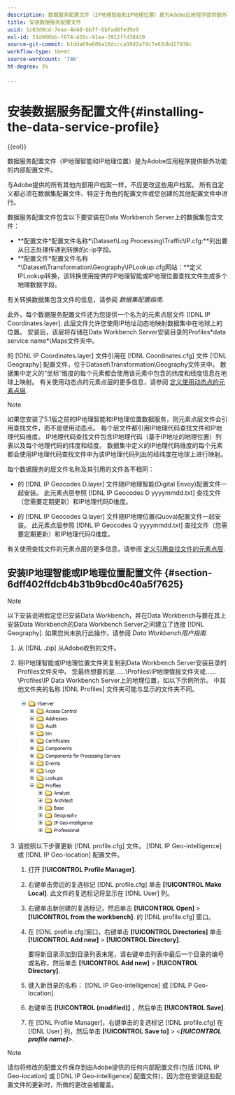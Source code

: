 ```yaml
---
description: 数据服务配置文件（IP地理智能和IP地理位置）是为Adobe应用程序提供额外功能的内部配置文件。
title: 安装数据服务配置文件
uuid: 1c03d0cd-7eaa-4e48-bbff-8bfad8fed9e9
exl-id: 51d080bb-f874-426c-91ea-3912ffd38419
source-git-commit: b1dda69a606a16dccca30d2a74c7e63dbd27936c
workflow-type: tm+mt
source-wordcount: '746'
ht-degree: 3%

---
```


# 安装数据服务配置文件{#installing-the-data-service-profile}

{{eol}}

数据服务配置文件（IP地理智能和IP地理位置）是为Adobe应用程序提供额外功能的内部配置文件。

与Adobe提供的所有其他内部用户档案一样，不应更改这些用户档案。 所有自定义都必须在数据集配置文件、特定于角色的配置文件或您创建的其他配置文件中进行。

数据服务配置文件包含以下要安装在Data Workbench Server上的数据集包含文件：

* **配置文件\*配置文件名称&#x200B;*\Dataset\Log Processing\Traffic\IP.cfg:**列出要从日志处理传递到转换的c-ip字段。
* **配置文件\*配置文件名称&#x200B;*\Dataset\Transformation\Geography\IPLookup.cfg网站：**定义IPLookup转换，该转换使用提供的IP地理智能或IP地理位置查找文件生成多个地理数据字段。

有关转换数据集包含文件的信息，请参阅 *数据集配置指南*.

此外，每个数据服务配置文件还为您提供一个名为的元素点层文件 [!DNL IP Coordinates.layer]. 此层文件允许您使用IP地址动态地映射数据集中在地球上的位置。 安装后，该层将存储在Data Workbench Server安装目录的Profiles\*data service name*\Maps文件夹中。

的 [!DNL IP Coordinates.layer] 文件引用在 [!DNL Coordinates.cfg] 文件 [!DNL Geography] 配置文件，位于Dataset\Transformation\Geography文件夹中。 数据集中定义的“坐标”维度的每个元素都会使用该元素中包含的纬度和经度信息在地球上映射。 有关使用动态点的元素点层的更多信息，请参阅 [定义使用动态点的元素点层](../../../../home/c-geo-oview/c-wk-img-lyrs/c-elmt-pt-lyrs/c-elmt-pt-lyrs-ref-lkp-files/c-elmt-pt-lyr-file-frmt/c-dyn-pts.md#concept-77ae65bedc3f465489bc135ae7e3c2f3).

>[!NOTE]
>
>如果您安装了5.1版之前的IP地理智能和IP地理位置数据服务，则元素点层文件会引用查找文件，而不是使用动态点。 每个层文件都引用IP地理代码查找文件和IP地理代码维度。 IP地理代码查找文件包含IP地理代码（基于IP地址的地理位置）列表以及每个地理代码的纬度和经度。 数据集中定义的IP地理代码维度的每个元素都会使用IP地理代码查找文件中为该IP地理代码列出的经纬度在地球上进行映射。

每个数据服务的层文件名称及其引用的文件各不相同：

* 的 [!DNL IP Geocodes D.layer] 文件随IP地理智能(Digital Envoy)配置文件一起安装。 此元素点层参照 [!DNL IP Geocodes D yyyymmdd.txt] 查找文件（您需要定期更新）和IP地理代码D维度。

* 的 [!DNL IP Geocodes Q.layer] 文件随IP地理位置(Quova)配置文件一起安装。 此元素点层参照 [!DNL IP Geocodes Q yyyymmdd.txt] 查找文件（您需要定期更新）和IP地理代码Q维度。

有关使用查找文件的元素点层的更多信息，请参阅 [定义引用查找文件的元素点层](../../../../home/c-geo-oview/c-wk-img-lyrs/c-elmt-pt-lyrs/c-elmt-pt-lyrs-ref-lkp-files/c-elmt-pt-lyrs-ref-lkp-files.md#concept-c40bd0890a984112bce831b596827f0f).

## 安装IP地理智能或IP地理位置配置文件 {#section-6dff402ffdcb4b31b9bcd0c40a5f7625}

>[!NOTE]
>
>以下安装说明假定您已安装Data Workbench，并在Data Workbench与要在其上安装Data Workbench的Data Workbench Server之间建立了连接 [!DNL Geography]. 如果您尚未执行此操作，请参阅 *Data Workbench用户指南*.

1. 从 [!DNL .zip] 从Adobe收到的文件。
1. 将IP地理智能或IP地理位置文件夹复制到Data Workbench Server安装目录的Profiles文件夹中。 您最终想要的是……\Profiles\IP地理情报文件夹或……\Profiles\IP Data Workbench Server上的地理位置，如以下示例所示。 中其他文件夹的名称 [!DNL Profiles] 文件夹可能与显示的文件夹不同。

   ![](assets/Geo_installProfiles_dirIP.png)

1. 请按照以下步骤更新 [!DNL profile.cfg] 文件。 [!DNL IP Geo-intelligence] 或 [!DNL IP Geo-location] 配置文件。

   1. 打开 **[!UICONTROL Profile Manager]**.
   1. 右键单击旁边的复选标记 [!DNL profile.cfg] 单击 **[!UICONTROL Make Local]**. 此文件的复选标记将显示在 [!DNL User] 列。

   1. 右键单击新创建的复选标记，然后单击 **[!UICONTROL Open]** > **[!UICONTROL from the workbench]**. 的 [!DNL profile.cfg] 窗口。

   1. 在 [!DNL profile.cfg]窗口，右键单击 **[!UICONTROL Directories]** 单击 **[!UICONTROL Add new]** > **[!UICONTROL Directory]**.

      要将新目录添加到目录列表末尾，请右键单击列表中最后一个目录的编号或名称，然后单击 **[!UICONTROL Add new]** > **[!UICONTROL Directory]**.

   1. 键入新目录的名称： [!DNL IP Geo-intelligence] 或 [!DNL P Geo-location].

   1. 右键单击 **[!UICONTROL (modified)]** ，然后单击 **[!UICONTROL Save]**.

   1. 在 [!DNL Profile Manager]，右键单击的复选标记 [!DNL profile.cfg] 在 [!DNL User] 列，然后单击 **[!UICONTROL Save to]** > *&lt;**[!UICONTROL profile name]**>*.

>[!NOTE]
>
>请勿将修改的配置文件保存到由Adobe提供的任何内部配置文件(包括 [!DNL IP Geo-location] 或 [!DNL IP Geo-intelligence] 配置文件)，因为您在安装这些配置文件的更新时，所做的更改会被覆盖。
